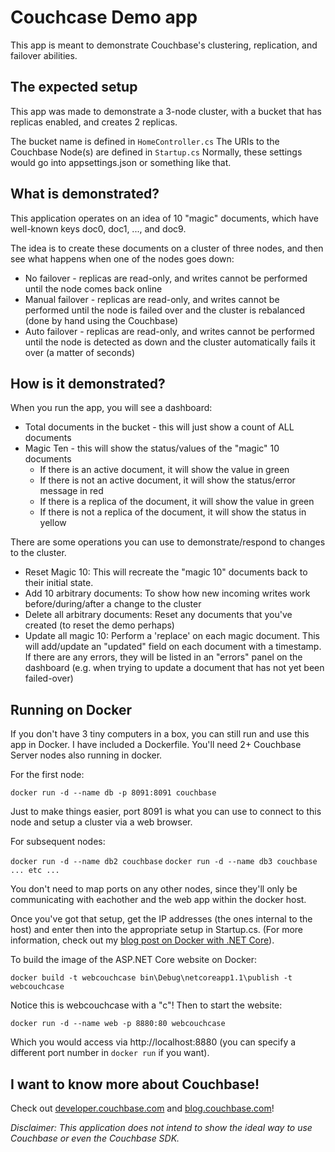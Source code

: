 # Couchcase Demo app

This app is meant to demonstrate Couchbase's clustering, replication, and failover abilities.

## The expected setup

This app was made to demonstrate a 3-node cluster, with a bucket that has replicas enabled, and creates 2 replicas.

The bucket name is defined in `HomeController.cs`
The URIs to the Couchbase Node(s) are defined in `Startup.cs`
Normally, these settings would go into appsettings.json or something like that.

## What is demonstrated?

This application operates on an idea of 10 "magic" documents, which have well-known keys doc0, doc1, ..., and doc9.

The idea is to create these documents on a cluster of three nodes, and then see what happens when one of the nodes goes down:

* No failover - replicas are read-only, and writes cannot be performed until the node comes back online
* Manual failover - replicas are read-only, and writes cannot be performed until the node is failed over and the cluster is rebalanced (done by hand using the Couchbase)
* Auto failover - replicas are read-only, and writes cannot be performed until the node is detected as down and the cluster automatically fails it over (a matter of seconds)

## How is it demonstrated?

When you run the app, you will see a dashboard:

* Total documents in the bucket - this will just show a count of ALL documents
* Magic Ten - this will show the status/values of the "magic" 10 documents
  * If there is an active document, it will show the value in green
  * If there is not an active document, it will show the status/error message in red
  * If there is a replica of the document, it will show the value in green
  * If there is not a replica of the document, it will show the status in yellow

There are some operations you can use to demonstrate/respond to changes to the cluster.

* Reset Magic 10: This will recreate the "magic 10" documents back to their initial state.
* Add 10 arbitrary documents: To show how new incoming writes work before/during/after a change to the cluster
* Delete all arbitrary documents: Reset any documents that you've created (to reset the demo perhaps)
* Update all magic 10: Perform a 'replace' on each magic document. This will add/update an "updated" field on each document with a timestamp. If there are any errors, they will be listed in an "errors" panel on the dashboard (e.g. when trying to update a document that has not yet been failed-over)

## Running on Docker

If you don't have 3 tiny computers in a box, you can still run and use this app in Docker. I have included a Dockerfile. You'll need 2+ Couchbase Server nodes also running in docker.

For the first node:

`docker run -d --name db -p 8091:8091 couchbase`

Just to make things easier, port 8091 is what you can use to connect to this node and setup a cluster via a web browser.

For subsequent nodes:

`docker run -d --name db2 couchbase`
`docker run -d --name db3 couchbase`
`... etc ...`

You don't need to map ports on any other nodes, since they'll only be communicating with eachother and the web app within the docker host.

Once you've got that setup, get the IP addresses (the ones internal to the host) and enter then into the appropriate setup in Startup.cs. (For more information, check out my [blog post on Docker with .NET Core](http://blog.couchbase.com/2016/november/docker-and-asp.net-core-with-couchbase-server)).

To build the image of the ASP.NET Core website on Docker:

`docker build -t webcouchcase bin\Debug\netcoreapp1.1\publish -t webcouchcase`

Notice this is webcouch*c*ase with a "c"! Then to start the website:

`docker run -d --name web -p 8880:80 webcouchcase`

Which you would access via http://localhost:8880 (you can specify a different port number in `docker run` if you want).

## I want to know more about Couchbase!

Check out [developer.couchbase.com](http://developer.couchbase.com) and [blog.couchbase.com](http://blog.couchbase.com)!

*Disclaimer: This application does not intend to show the ideal way to use Couchbase or even the Couchbase SDK.*

